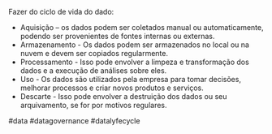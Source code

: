 Fazer do ciclo de vida do dado:
- Aquisição – os dados podem ser coletados manual ou automaticamente, podendo ser provenientes de fontes internas ou externas.
- Armazenamento - Os dados podem ser armazenados no local ou na nuvem e devem ser copiados regularmente.
- Processamento - Isso pode envolver a limpeza e transformação dos dados e a execução de análises sobre eles.
- Uso - Os dados são utilizados pela empresa para tomar decisões, melhorar processos e criar novos produtos e serviços.
- Descarte - Isso pode envolver a destruição dos dados ou seu arquivamento, se for por motivos regulares.

#data #datagovernance #datalyfecycle